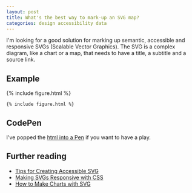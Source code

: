 ```yaml
---
layout: post
title: What's the best way to mark-up an SVG map?
categories: design accessibility data
---
```


I'm looking for a good solution for marking up semantic, accessible and responsive SVGs (Scalable Vector Graphics). The SVG is a complex diagram, like a chart or a map, that needs to have a title, a subtitle and a source link.

## Example

<div style="max-width:20em">
{% include figure.html %}
</div>

```
{% include figure.html %}
```

## CodePen

I've popped the [html into a Pen](https://codepen.io/benjystanton/pen/yEeVOJ) if you want to have a play.

## Further reading
- [Tips for Creating Accessible SVG](https://www.sitepoint.com/tips-accessible-svg/)
- [Making SVGs Responsive with CSS](https://tympanus.net/codrops/2014/08/19/making-svgs-responsive-with-css/)
- [How to Make Charts with SVG](https://css-tricks.com/how-to-make-charts-with-svg/)
